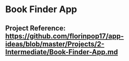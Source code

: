 # Book Finder App

## Project Reference: https://github.com/florinpop17/app-ideas/blob/master/Projects/2-Intermediate/Book-Finder-App.md
